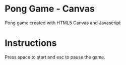 # Pong Game - Canvas
Pong game created with HTML5 Canvas and Javascript

# Instructions
Press space to start and esc to pause the game.

